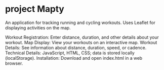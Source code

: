 # project Mapty

An application for tracking running and cycling workouts. Uses Leaflet for displaying activities on the map.

Workout Registration: Enter distance, duration, and other details about your workout.
Map Display: View your workouts on an interactive map.
Workout Details: See information about distance, duration, speed, or cadence.
Technical Details: JavaScript, HTML, CSS; data is stored locally (localStorage).
Installation: Download and open index.html in a web browser.